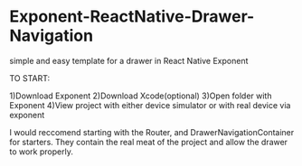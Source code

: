 # Exponent-ReactNative-Drawer-Navigation
simple and easy template for a drawer in React Native Exponent

TO START:

1)Download Exponent
2)Download Xcode(optional)
3)Open folder with Exponent
4)View project with either device simulator or with real device via exponent


I would reccomend starting with the Router, and DrawerNavigationContainer for starters. They contain the real meat of the project and allow the drawer to work properly.
